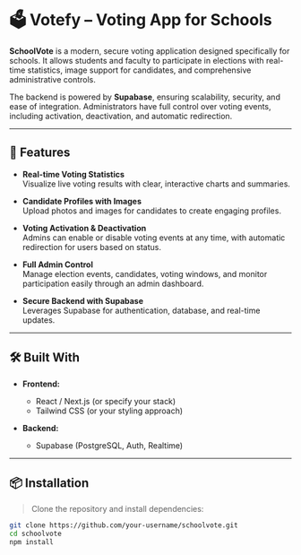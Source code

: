 # 🗳️ Votefy – Voting App for Schools

**SchoolVote** is a modern, secure voting application designed specifically for schools. It allows students and faculty to participate in elections with real-time statistics, image support for candidates, and comprehensive administrative controls.

The backend is powered by **Supabase**, ensuring scalability, security, and ease of integration. Administrators have full control over voting events, including activation, deactivation, and automatic redirection.

---

## 🚀 Features

- **Real-time Voting Statistics**  
  Visualize live voting results with clear, interactive charts and summaries.

- **Candidate Profiles with Images**  
  Upload photos and images for candidates to create engaging profiles.

- **Voting Activation & Deactivation**  
  Admins can enable or disable voting events at any time, with automatic redirection for users based on status.

- **Full Admin Control**  
  Manage election events, candidates, voting windows, and monitor participation easily through an admin dashboard.

- **Secure Backend with Supabase**  
  Leverages Supabase for authentication, database, and real-time updates.

---

## 🛠️ Built With

- **Frontend:**  
  - React / Next.js (or specify your stack)  
  - Tailwind CSS (or your styling approach)  

- **Backend:**  
  - Supabase (PostgreSQL, Auth, Realtime)

---

## 📦 Installation

> Clone the repository and install dependencies:

```bash
git clone https://github.com/your-username/schoolvote.git
cd schoolvote
npm install
